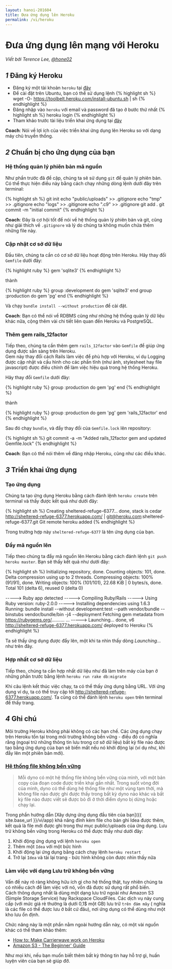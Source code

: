 ```yaml
---
layout: hanoi-201604
title: Đưa ứng dụng lên Heroku
permalink: /vi/heroku
---
```



# Đưa ứng dụng lên mạng với Heroku

*Viết bởi Terence Lee, [@hone02](https://twitter.com/hone02)*

## *1* Đăng ký Heroku

- Đăng ký một tài khoản `heroku` tại [đây](https://signup.heroku.com/dc)
- Để cài đặt trên Ubuntu, bạn có thể sử dụng lệnh
{% highlight sh %}
wget -O- https://toolbelt.heroku.com/install-ubuntu.sh | sh
{% endhighlight %}
- Đăng nhập vào `heroku` với email và password đã tạo ở bước thứ nhất
{% highlight sh %}
heroku login
{% endhighlight %}
- Tham khảo trước tài liệu triển khai ứng dụng tại [đây](https://devcenter.heroku.com/articles/getting-started-with-ruby#deploy-the-app)

**Coach**: Nói về lợi ích của việc triển khai ứng dụng lên Heroku so với dạng máy chủ truyền thống.  

## *2* Chuẩn bị cho ứng dụng của bạn

### Hệ thống quản lý phiên bản mã nguồn

Như phần trước đã đề cập, chúng ta sẽ sử dụng `git` để quản lý phiên bản. Có thể thực hiện điều này bằng cách chạy những dòng lệnh dưới đây trên terminal:
  
{% highlight sh %}
git init
echo "public/uploads" >> .gitignore
echo "tmp" >> .gitignore
echo "logs" >> .gitignore
echo ".c9" >> .gitignore
git add .
git commit -m "initial commit"
{% endhighlight %}

**Coach**: Đây là cơ hội tốt để nói về hệ thống quản lý phiên bản và git, cũng như giải thích về `.gitignore` và lý do chúng ta không muốn chứa thêm những file này.

### Cập nhật cơ sở dữ liệu

Đầu tiên, chúng ta cần có cơ sở dữ liệu hoạt động trên Heroku. Hãy thay đổi `Gemfile` dưới đây:

{% highlight ruby %}
gem 'sqlite3'
{% endhighlight %}

thành

{% highlight ruby %}
group :development do
  gem 'sqlite3'
end
group :production do
  gem 'pg'
end
{% endhighlight %}

Và chạy `bundle install --without production` để cài đặt.

**Coach**: Bạn có thể nói về RDBMS cũng như những hệ thống quản lý dữ liệu khác nữa, cộng thêm vài chi tiết liên quan đến Heroku và PostgreSQL.

### Thêm gem rails_12factor

Tiếp theo, chúng ta cần thêm gem `rails_12factor` vào `Gemfile` để giúp ứng dụng được sẵn sàng trên Heroku.    
Gem này thay đổi cách Rails làm việc để phù hợp với Heroku, ví dụ Logging được cập nhật và cấu hình cho các phần tĩnh (như ảnh, stylesheet hay file javascript) được điều chỉnh để làm việc hiệu quả trong hệ thống Heroku.

Hãy thay đổi `Gemfile` dưới đây:

{% highlight ruby %}
group :production do
  gem 'pg'
end
{% endhighlight %}

thành

{% highlight ruby %}
group :production do
  gem 'pg'
  gem 'rails_12factor'
end
{% endhighlight %}

Sau đó chạy `bundle`, và đẩy thay đổi của `Gemfile.lock` lên repository:

{% highlight sh %}
git commit -a -m "Added rails_12factor gem and updated Gemfile.lock"
{% endhighlight %}

**Coach**: Bạn có thể nói thêm về đăng nhập Heroku, cũng như các điều khác.  


## *3* Triển khai ứng dụng

### Tạo ứng dụng

Chúng ta tạo ứng dụng Heroku bằng cách đánh lệnh `heroku create` trên terminal và thấy được kết quả như dưới đây:

{% highlight sh %}
Creating sheltered-refuge-6377... done, stack is cedar
http://sheltered-refuge-6377.herokuapp.com/ | git@heroku.com:sheltered-refuge-6377.git
Git remote heroku added
{% endhighlight %}

Trong trường hợp này `sheltered-refuge-6377` là tên ứng dụng của bạn.  

### Đẩy mã nguồn lên

Tiếp theo chúng ta đẩy mã nguồn lên Heroku bằng cách đánh lệnh `git push heroku master`. Bạn sẽ thấy kết quả như dưới đây:  

{% highlight sh %}
Initializing repository, done.
Counting objects: 101, done.
Delta compression using up to 2 threads.
Compressing objects: 100% (91/91), done.
Writing objects: 100% (101/101), 22.68 KiB | 0 bytes/s, done.
Total 101 (delta 6), reused 0 (delta 0)

-----> Ruby app detected
-----> Compiling Ruby/Rails
-----> Using Ruby version: ruby-2.0.0
-----> Installing dependencies using 1.6.3
       Running: bundle install --without development:test --path vendor/bundle --binstubs vendor/bundle/bin -j4 --deployment
       Fetching gem metadata from https://rubygems.org/..........
...
-----> Launching... done, v6
       http://sheltered-refuge-6377.herokuapp.com/ deployed to Heroku
{% endhighlight %}

Ta sẽ thấy ứng dụng được đẩy lên, một khi ta nhìn thấy dòng *Launching…* như trên đây.

### Hợp nhất cơ sở dữ liệu

Tiếp theo, chúng ta cần hợp nhất dữ liệu như đã làm trên máy của bạn ở những phần trước bằng lệnh `heroku run rake db:migrate`

Khi câu lệnh kết thúc việc chạy, ta có thể thấy ứng dụng bằng URL. Với ứng dụng ví dụ, ta có thể truy cập tới http://sheltered-refuge-6377.herokuapp.com/. Ta cũng có thể đánh lệnh `heroku open` trên terminal để thấy trang.

## *4* Ghi chú

Môi trường Heroku không phải không có các hạn chế. Các ứng dụng chạy trên Heroku tồn tại trong môi trường không bền vững - điều đó có nghĩa rằng (ngoại trừ những thông tin lưu trong cơ sở dữ liệu) bất kỳ file nào được tạo bằng ứng dụng của bạn sẽ biến mất nếu nó khởi động lại (ví dụ như, khi đẩy lên một phiên bản mới).

### [Hệ thống file không bền vững](https://devcenter.heroku.com/articles/dynos#ephemeral-filesystem)
> Mỗi dyno có một hệ thống file không bền vững của mình, với một bản copy của đoạn code được triển khai gần nhất. Trong suốt vòng đời của mình, dyno có thể dùng hệ thống file như một vùng tạm thời, mà không file nào được ghi được thấy trong bất kỳ dyno nào khác và bất kỳ file nào được viết sẽ được bỏ đi ở thời điểm dyno bị dừng hoặc chạy lại.

Trong phần hướng dẫn [Xây dựng ứng dụng đầu tiên của bạn]({{ site.base_url }}/vi/app) khả năng đính kèm file cho bản ghi Idea được thêm, kết quả là file mới được ghi trong thư mục public/uploads của ứng dụng. Lưu trữ không bền vững trong Heroku có thể được thấy như dưới đây:

1. Khởi động ứng dụng với lệnh `heroku open`
2. Thêm một `Idea` với một bức hình
3. Khởi động lại ứng dụng bằng cách chạy lệnh `heroku restart`
4. Trở lại `Idea` và tải lại trang - bức hình không còn được nhìn thấy nữa

### Làm việc với dạng Lưu trữ không bền vững

Vấn đề này rõ ràng không hữu ích gì cho hệ thống thật, tuy nhiên chúng ta có nhiều cách để làm việc với nó, vốn đã được sử dụng rất phổ biến.  
Cách thông dụng nhất là dùng một dạng lưu trữ ngoài như Amazon S3 (Simple Storage Service) hay Rackspace CloudFiles. Các dịch vụ này cung cấp (với mức giá rẻ thường là dưới 0,1$ một GB) lưu trữ `trên đám mây` ( nghĩa là các file có thể được lưu ở bất cứ đâu), nơi ứng dụng có thể dùng như một kho lưu ổn định.

Chức năng này là một phần nằm ngoài hướng dẫn này, có một vài nguồn khác có thể tham khảo thêm:

* [How to: Make Carrierwave work on Heroku](https://github.com/carrierwaveuploader/carrierwave/wiki/How-to%3A-Make-Carrierwave-work-on-Heroku)
* [Amazon S3 - The Beginner' Guide](http://www.hongkiat.com/blog/amazon-s3-the-beginners-guide/)

Như mọi khi, nếu bạn muốn biết thêm bất kỳ thông tin hay hỗ trợ gì, huấn luyện viên của bạn sẽ giúp đỡ.
